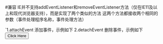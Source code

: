 #兼容
IE并不支持addEventListener和removeEventListener方法（仅在IE11及以上和现代浏览器支持），而是实现了两个类似的方法
这两个方法都接收两个相同的参数（事件处理程序名称，事件处理方法）

`1.attachEvent  添加事件，示例如下
2.detachEvent  删除事件，示例如下
<input id="btnClick" type="button" value="Click Here" />

<script type="text/javascript">
    var btnClick = document.getElementById('btnClick');
    var handler=function() {
        alert(this.id); //ps:this指的是windows
    }
    btnClick.attachEvent('onclick', handler);//添加事件
    btnClick.detachEvent('onclick', handler);//删除事件`

** 两者的区别 **

1.参数个数不相同，这个最直观，addEventListener有三个参数，attachEvent只有两个，attachEvent添加的事件处理程序只能发生在冒泡阶段，addEventListener第三个参数可以决定添加的事件处理程序是在捕获阶段还是冒泡阶段处理（我们一般为了浏览器兼容性都设置为冒泡阶段）

2.第一个参数意义不同，addEventListener第一个参数是事件类型（比如click，load），而attachEvent第一个参数指明的是事件处理函数名称（onclick，onload）

3.事件处理程序的作用域不相同，addEventListener的作用域是元素本身，this是指的触发元素，而attachEvent事件处理程序会在全局变量内运行，this是window，所以刚才例子如果没有删除事件，只有添加事件执行会返回undefined，而不是元素id

4.为一个事件添加多个事件处理程序时，执行顺序不同，addEventListener添加会按照添加顺序执行，而attachEvent添加多个事件处理程序时顺序无规律(添加的方法少的时候大多是按添加顺序的反顺序执行的，但是添加的多了就无规律了)，所以添加多个的时候，不依赖执行顺序的还好，若是依赖于函数执行顺序，最好自己处理，不要指望浏览器

  //根据上述几点写出的兼容写法
        `function addEvent(node, type, handler) {
            if (!node) return false;
            if (node.addEventListener) {
                node.addEventListener(type, handler, false);
                return true;
            }
            else if (node.attachEvent) {
                node.attachEvent('on' + type, handler, );
                return true;
            }
            return false;
        }`
###上面讲到了this指向不同，下面就解决一下this的问题

添加事件处理程序

   `function addEvent(node, type, handler) {
        if (!node) return false;
        if (node.addEventListener) {
            node.addEventListener(type, handler, false);
            return true;
        }
        else if (node.attachEvent) { //此函数这里看着很复杂，我们来做个简化，令'e' + type + handler为k
            node['e' + type + handler] = handler;  //给node的k属性赋值，值为handler函数，注意在此函数中的this是指node节点，化解了this的问题
            node[type + handler] = function() {
            node['e' + type + handler](window.event);  // 调用node结点的k属性，并传入参数windows.event,之所以增加这一步，就是为了传入此参数
            };
            node.attachEvent('on' + type, node[type + handler]); //绑定attachEvent事件处理程序 ，事件发生即可调用node结点的k属性
            return true;
        }
        return false;
    }
//取消事件处理程序`

`function removeEvent(node, type, handler) {
    if (!node) return false;
    if (node.removeEventListener) {
        node.removeEventListener(type, handler, false);
        return true;
    }
    else if (node.detachEvent) {
        node.detachEvent('on' + type, node[type + handler]);           node[type + handler] = null;                           
    }
    return false;
}
  //上述步骤的属性k之所以要用'e' + type + handler，就是为了再取消事件处理程序时找到对应的属性，简而言之，就是一个标识`

###事件对象的不同属性方法

###DOM中的事件对象和IE中的事件对象有不同的属性/方法

####首先是DOM
属性/方法	类型	读/写	方法
bubbles	Boolean	只读	事件是否冒泡
cancelable	Boolean	只读	事件是否冒泡
currentTarget	Element	只读	事件处理程序当前处理元素
detail	Integer	只读	与事件相关细节信息
eventPhase	Integer	只读	事件处理程序阶段：1 捕获阶段，2 处于目标阶段，3 冒泡阶段
preventDefault()	Function	只读	取消事件默认行为
stopPropagation()	Function	只读	取消事件进一步捕获或冒泡
target	Element	只读	事件的目标元素
type	String	只读	被触发的事件类型
view	AbstractView	只读	与事件关联的抽象视图，等同于发生事件的window对象
####然后是IE
属性/方法	类型	读/写	方法
cancelBubble	Boolean	读/写	默认为false，设置为true后可以取消事件冒泡
returnValue	Boolean	读/写	默认为true，设为false可以取消事件默认行为
srcElement	Element	只读	事件的目标元素
type	String	只读	被触发的事件类型
虽然DOM和IE的event对象不同，但基于它们的相似性，我们还是可以写出跨浏览器的事件对象方案，可以不用担心浏览器的问题会影响我们功能的实现

`function getEvent(e) {
    return e || window.event;
} // 获取事件`

`function getTarget(e) {
    return e.target || e.scrElement;
} //获取事件的目标元素`

`function preventDefault(e) {
    if (e.preventDefault)
        e.preventDefault();
    else
        e.returnValue = false;
}  //取消默认事件`

`function stopPropagation(e) {
    if (e.stopPropagation)
        e.stopPropagation();
    else
        e.cancelBubble = true;
}  //阻止冒泡`
